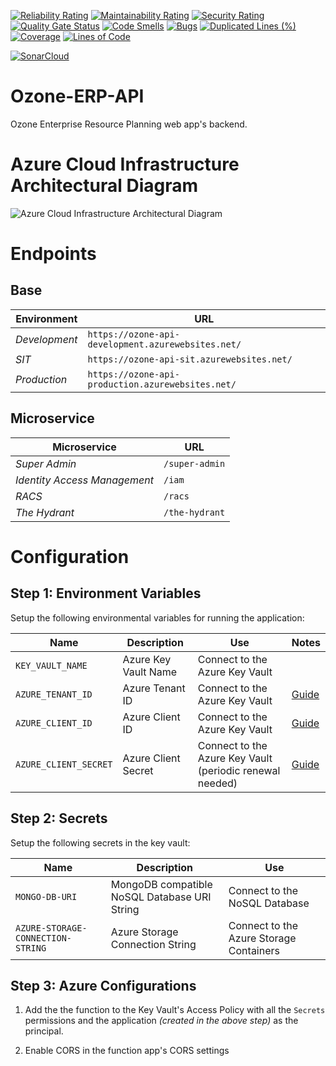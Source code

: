 
[![Reliability Rating](https://sonarcloud.io/api/project_badges/measure?project=JaKTR_Umbrella-ERP-API&metric=reliability_rating)](https://sonarcloud.io/summary/new_code?id=JaKTR_Umbrella-ERP-API)    [![Maintainability Rating](https://sonarcloud.io/api/project_badges/measure?project=JaKTR_Umbrella-ERP-API&metric=sqale_rating)](https://sonarcloud.io/summary/new_code?id=JaKTR_Umbrella-ERP-API)    [![Security Rating](https://sonarcloud.io/api/project_badges/measure?project=JaKTR_Umbrella-ERP-API&metric=security_rating)](https://sonarcloud.io/summary/new_code?id=JaKTR_Umbrella-ERP-API)    [![Quality Gate Status](https://sonarcloud.io/api/project_badges/measure?project=JaKTR_Umbrella-ERP-API&metric=alert_status)](https://sonarcloud.io/summary/new_code?id=JaKTR_Umbrella-ERP-API) [![Code Smells](https://sonarcloud.io/api/project_badges/measure?project=JaKTR_Umbrella-ERP-API&metric=code_smells)](https://sonarcloud.io/summary/new_code?id=JaKTR_Umbrella-ERP-API)    [![Bugs](https://sonarcloud.io/api/project_badges/measure?project=JaKTR_Umbrella-ERP-API&metric=bugs)](https://sonarcloud.io/summary/new_code?id=JaKTR_Umbrella-ERP-API)    [![Duplicated Lines (%)](https://sonarcloud.io/api/project_badges/measure?project=JaKTR_Umbrella-ERP-API&metric=duplicated_lines_density)](https://sonarcloud.io/summary/new_code?id=JaKTR_Umbrella-ERP-API)    [![Coverage](https://sonarcloud.io/api/project_badges/measure?project=JaKTR_Umbrella-ERP-API&metric=coverage)](https://sonarcloud.io/summary/new_code?id=JaKTR_Umbrella-ERP-API)    [![Lines of Code](https://sonarcloud.io/api/project_badges/measure?project=JaKTR_Umbrella-ERP-API&metric=ncloc)](https://sonarcloud.io/summary/new_code?id=JaKTR_Umbrella-ERP-API)

[![SonarCloud](https://sonarcloud.io/images/project_badges/sonarcloud-white.svg)](https://sonarcloud.io/summary/new_code?id=JaKTR_Umbrella-ERP-API)

# Ozone-ERP-API

Ozone Enterprise Resource Planning web app's backend.

# Azure Cloud Infrastructure Architectural Diagram

![Azure Cloud Infrastructure Architectural Diagram](https://raw.githubusercontent.com/JaKTR/Umbrella-ERP-API/main-dev/media/Infrastructure%20Architecture%20Diagram.svg?sanitize=true)

# Endpoints

## Base
|Environment|URL
|--|--|
|*Development*|`https://ozone-api-development.azurewebsites.net/`
|*SIT*|`https://ozone-api-sit.azurewebsites.net/`
|*Production*|`https://ozone-api-production.azurewebsites.net/`

## Microservice
|Microservice|URL
|--|--|
|*Super Admin*|`/super-admin`
|*Identity Access Management*|`/iam`
|*RACS*|`/racs`
|*The Hydrant*|`/the-hydrant`

# Configuration

## Step 1: Environment Variables

Setup the following environmental variables for running the application:

|Name|Description|Use|Notes
|--|--|--|--|
|`KEY_VAULT_NAME`|Azure Key Vault Name|Connect to the Azure Key Vault|
|`AZURE_TENANT_ID`|Azure Tenant ID|Connect to the Azure Key Vault|[Guide](https://www.inkoop.io/blog/how-to-get-azure-api-credentials/)
|`AZURE_CLIENT_ID`|Azure Client ID|Connect to the Azure Key Vault|[Guide](https://www.inkoop.io/blog/how-to-get-azure-api-credentials/)
|`AZURE_CLIENT_SECRET`|Azure Client Secret|Connect to the Azure Key Vault (periodic renewal needed)|[Guide](https://www.inkoop.io/blog/how-to-get-azure-api-credentials/)

## Step 2: Secrets
Setup the following secrets in the key vault:

|Name|Description|Use
|--|--|--|
|`MONGO-DB-URI`|MongoDB compatible NoSQL Database URI String|Connect to the NoSQL Database
|`AZURE-STORAGE-CONNECTION-STRING`|Azure Storage Connection String|Connect to the Azure Storage Containers


## Step 3: Azure Configurations
1. Add the the function to the Key Vault's Access Policy with all the `Secrets` permissions and the application *(created in the above step)* as the principal.

2. Enable CORS in the function app's CORS settings